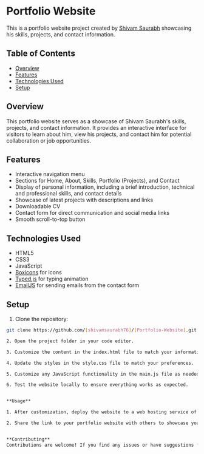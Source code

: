 # Portfolio Website

This is a portfolio website project created by [Shivam Saurabh](https://github.com/shivamsaurabh76) showcasing his skills, projects, and contact information.

## Table of Contents

- [Overview](#overview)
- [Features](#features)
- [Technologies Used](#technologies-used)
- [Setup](#setup)

## Overview

This portfolio website serves as a showcase of Shivam Saurabh's skills, projects, and contact information. It provides an interactive interface for visitors to learn about him, view his projects, and contact him for potential collaboration or job opportunities.

## Features

- Interactive navigation menu
- Sections for Home, About, Skills, Portfolio (Projects), and Contact
- Display of personal information, including a brief introduction, technical and professional skills, and contact details
- Showcase of latest projects with descriptions and links
- Downloadable CV
- Contact form for direct communication and social media links
- Smooth scroll-to-top button

## Technologies Used

- HTML5
- CSS3
- JavaScript
- [Boxicons](https://boxicons.com/) for icons
- [Typed.js](https://github.com/mattboldt/typed.js/) for typing animation
- [EmailJS](https://www.emailjs.com/) for sending emails from the contact form

## Setup

1. Clone the repository:

```bash
git clone https://github.com/[shivamsaurabh76]/[Portfolio-Website].git

2. Open the project folder in your code editor.

3. Customize the content in the index.html file to match your information.

4. Update the styles in the style.css file to match your preferences.

5. Customize any JavaScript functionality in the main.js file as needed.

6. Test the website locally to ensure everything works as expected.


**Usage**

1. After customization, deploy the website to a web hosting service of your choice.

2. Share the link to your portfolio website with others to showcase your skills and projects.


**Contributing**
Contributions are welcome! If you find any issues or have suggestions for improvements, feel free to open an issue or create a pull request.
